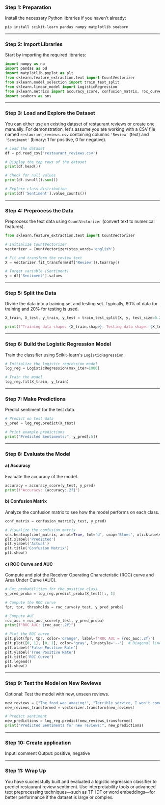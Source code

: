 ### **Step 1: Preparation**
Install the necessary Python libraries if you haven't already:
```bash
pip install scikit-learn pandas numpy matplotlib seaborn
```

---

### **Step 2: Import Libraries**
Start by importing the required libraries:
```python
import numpy as np
import pandas as pd
import matplotlib.pyplot as plt
from sklearn.feature_extraction.text import CountVectorizer
from sklearn.model_selection import train_test_split
from sklearn.linear_model import LogisticRegression
from sklearn.metrics import accuracy_score, confusion_matrix, roc_curve, roc_auc_score
import seaborn as sns
```

---

### **Step 3: Load and Explore the Dataset**
You can either use an existing dataset of restaurant reviews or create one manually. For demonstration, let's assume you are working with a CSV file named `restaurant_reviews.csv` containing columns `'Review'` (text) and `'Sentiment'` (binary: 1 for positive, 0 for negative).

```python
# Load the dataset
df = pd.read_csv('restaurant_reviews.csv')

# Display the top rows of the dataset
print(df.head())

# Check for null values
print(df.isnull().sum())

# Explore class distribution
print(df['Sentiment'].value_counts())
```

---

### **Step 4: Preprocess the Data**
Preprocess the text data using `CountVectorizer` (convert text to numerical features).
```python
from sklearn.feature_extraction.text import CountVectorizer

# Initialize CountVectorizer
vectorizer = CountVectorizer(stop_words='english')

# Fit and transform the review text
X = vectorizer.fit_transform(df['Review']).toarray()

# Target variable (Sentiment)
y = df['Sentiment'].values
```

---

### **Step 5: Split the Data**
Divide the data into a training set and testing set. Typically, 80% of data for training and 20% for testing is used.
```python
X_train, X_test, y_train, y_test = train_test_split(X, y, test_size=0.2, random_state=42)

print(f"Training data shape: {X_train.shape}, Testing data shape: {X_test.shape}")
```

---

### **Step 6: Build the Logistic Regression Model**
Train the classifier using Scikit-learn's `LogisticRegression`.
```python
# Initialize the logistic regression model
log_reg = LogisticRegression(max_iter=1000)

# Train the model
log_reg.fit(X_train, y_train)
```

---

### **Step 7: Make Predictions**
Predict sentiment for the test data.
```python
# Predict on test data
y_pred = log_reg.predict(X_test)

# Print example predictions
print("Predicted Sentiments:", y_pred[:5])
```

---

### **Step 8: Evaluate the Model**
#### **a) Accuracy**
Evaluate the accuracy of the model.
```python
accuracy = accuracy_score(y_test, y_pred)
print(f"Accuracy: {accuracy:.2f}")
```

#### **b) Confusion Matrix**
Analyze the confusion matrix to see how the model performs on each class.
```python
conf_matrix = confusion_matrix(y_test, y_pred)

# Visualize the confusion matrix
sns.heatmap(conf_matrix, annot=True, fmt='d', cmap='Blues', xticklabels=['Negative', 'Positive'], yticklabels=['Negative', 'Positive'])
plt.xlabel('Predicted')
plt.ylabel('Actual')
plt.title('Confusion Matrix')
plt.show()
```

#### **c) ROC Curve and AUC**
Compute and plot the Receiver Operating Characteristic (ROC) curve and Area Under Curve (AUC).
```python
# Get probabilities for the positive class
y_pred_proba = log_reg.predict_proba(X_test)[:, 1]

# Compute the ROC curve
fpr, tpr, thresholds = roc_curve(y_test, y_pred_proba)

# Compute AUC
roc_auc = roc_auc_score(y_test, y_pred_proba)
print(f"ROC AUC: {roc_auc:.2f}")

# Plot the ROC curve
plt.plot(fpr, tpr, color='orange', label=f'ROC AUC = {roc_auc:.2f}')
plt.plot([0, 1], [0, 1], color='gray', linestyle='--')  # Diagonal line
plt.xlabel('False Positive Rate')
plt.ylabel('True Positive Rate')
plt.title('ROC Curve')
plt.legend()
plt.show()
```

---

### **Step 9: Test the Model on New Reviews**
Optional: Test the model with new, unseen reviews.
```python
new_reviews = ["The food was amazing!", "Terrible service, I won't come back."]
new_reviews_transformed = vectorizer.transform(new_reviews)

# Predict sentiment
new_predictions = log_reg.predict(new_reviews_transformed)
print("Predicted Sentiments for new reviews:", new_predictions)
```

----

### **Step 10: Create application**
Input: comment
Output: positive, negative

---

### **Step 11: Wrap Up**
You have successfully built and evaluated a logistic regression classifier to predict restaurant review sentiment. Use interpretability tools or advanced text preprocessing techniques—such as TF-IDF or word embeddings—for better performance if the dataset is large or complex.


